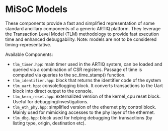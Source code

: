 # MiSoC Models

These components provide a fast and simplified representation of some standard ancillary components of a generic ARTIQ platform.
They leverage the Transaction Level Model (TLM) methodology to provide fast execution time and enhanced debuggability. Note: models are not to be considered timing-representative.

Available Components:
- `tlm_timer.hpp`: main timer used in the ARTIQ system, can be loaded and queried via a combination of CSR registers. Passage of time is computed via queries to the sc_time_stamp() function.
- `tlm_identifier.hpp`: block that returns the identifier code of the system
- `tlm_uart.hpp`: console/logging block. It converts transactions to the Uart block into direct output to the console. 
- `tlm_kern_reset.hpp`: externalized version of the kernel_cpu reset block. Useful for debugging/investigations.
- `tlm_eth_phy.hpp`: simplified version of the ethernet phy control block. Mainly used for mimicking accesses to the phy layer of the ethernet.
- `tlm_dbg.hpp`: block used for helping debugging tlm transactions (by listing type, origin, destination etc).
